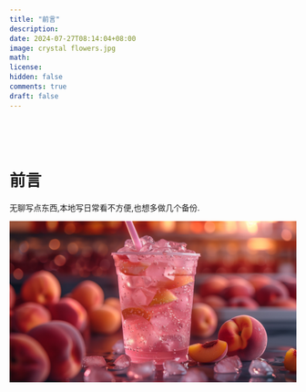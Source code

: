 ```yaml
---
title: "前言"
description: 
date: 2024-07-27T08:14:04+08:00
image: crystal flowers.jpg
math: 
license: 
hidden: false
comments: true
draft: false
---
```






​	

​	

# 前言



无聊写点东西,本地写日常看不方便,也想多做几个备份.

![lemonade-3840x2160-apricot-ice-25910](index/lemonade-3840x2160-apricot-ice-25910.jpg)